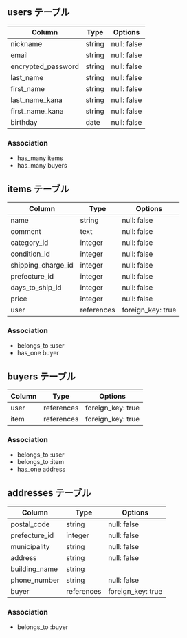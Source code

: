

## users テーブル

| Column             | Type   | Options     |
| ------------------ | ------ | ----------- |
| nickname           | string | null: false |
| email              | string | null: false |
| encrypted_password | string | null: false |
| last_name          | string | null: false |
| first_name         | string | null: false |
| last_name_kana     | string | null: false |
| first_name_kana    | string | null: false |
| birthday           | date   | null: false |

### Association
- has_many items 
- has_many buyers


## items テーブル

| Column              | Type        | Options           |
| ------------------- | ----------- | ----------------- |
| name                | string      | null: false       |
| comment             | text        | null: false       |
| category_id         | integer     | null: false       |
| condition_id        | integer     | null: false       |
| shipping_charge_id  | integer     | null: false       |
| prefecture_id       | integer     | null: false       |
| days_to_ship_id     | integer     | null: false       |
| price               | integer     | null: false       | 
| user                | references  | foreign_key: true |


### Association
- belongs_to :user
- has_one buyer

## buyers テーブル

| Column          | Type       | Options           |
| --------------- | ---------- | ----------------- |
| user            | references | foreign_key: true |
| item            | references | foreign_key: true |

### Association
- belongs_to :user
- belongs_to :item
- has_one address



## addresses テーブル

| Column         | Type       | Options           |
| -------------- | ---------- | ----------------- |
| postal_code    | string     | null: false       |
| prefecture_id  | integer    | null: false       |
| municipality   | string     | null: false       |
| address        | string     | null: false       |
| building_name  | string     |                   |
| phone_number   | string     | null: false       |
| buyer          | references | foreign_key: true |

### Association
- belongs_to :buyer